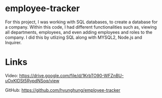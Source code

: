 # employee-tracker

For this project, I was working with SQL databases, to create a database for a company. Within this code, I had different functionalities such as, viewing all departments, employees, and even adding employees and roles to the company. I did this by utlizing SQL along with MYSQL2, Node.js and Inquirer. 

# Links
Video: https://drive.google.com/file/d/1KrbTO90-WFZnBU-uOxKlDSt5RypdNSoq/view

GitHub: https://github.com/hyunghung/employee-tracker
